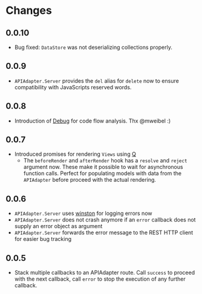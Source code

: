 # Changes
## 0.0.10
* Bug fixed: `DataStore` was not deserializing collections properly.

## 0.0.9
* `APIAdapter.Server` provides the `del` alias for `delete` now to ensure compatibility with JavaScripts reserved words.

## 0.0.8
* Introduction of [Debug](https://github.com/visionmedia/debug) for code flow analysis. Thx @mweibel :)

## 0.0.7
* Introduced promises for rendering `Views` using [Q](https://github.com/kriskowal/q)
	* The `beforeRender` and `afterRender` hook has a `resolve` and `reject` argument now. These make it possible to wait for asynchronous function calls. Perfect for populating models with data from the `APIAdapter` before proceed with the actual rendering.

## 0.0.6
* `APIAdapter.Server` uses [winston](https://github.com/flatiron/winston) for logging errors now
* `APIAdapter.Server` does not crash anymore if an `error` callback does not supply an error object as argument
* `APIAdapter.Server` forwards the error message to the REST HTTP client for easier bug tracking

## 0.0.5
* Stack multiple callbacks to an APIAdapter route. Call `success` to proceed with the next callback, call `error` to stop the execution of any further callback.
